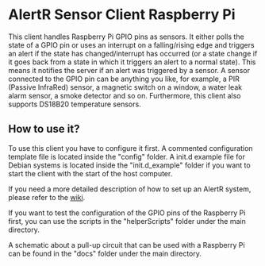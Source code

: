# AlertR Sensor Client Raspberry Pi

This client handles Raspberry Pi GPIO pins as sensors. It either polls the state of a GPIO pin or uses an interrupt on a falling/rising edge and triggers an alert if the state has changed/interrupt has occurred (or a state change if it goes back from a state in which it triggers an alert to a normal state). This means it notifies the server if an alert was triggered by a sensor. A sensor connected to the GPIO pin can be anything you like, for example, a PIR (Passive InfraRed) sensor, a magnetic switch on a window, a water leak alarm sensor, a smoke detector and so on. Furthermore, this client also supports DS18B20 temperature sensors.


## How to use it?

To use this client you have to configure it first. A commented configuration template file is located inside the "config" folder. A init.d example file for Debian systems is located inside the "init.d_example" folder if you want to start the client with the start of the host computer.

If you need a more detailed description of how to set up an AlertR system, please refer to the [wiki](https://github.com/sqall01/alertR/wiki).

If you want to test the configuration of the GPIO pins of the Raspberry Pi first, you can use the scripts in the "helperScripts" folder under the main directory.

A schematic about a pull-up circuit that can be used with a Raspberry Pi can be found in the "docs" folder under the main directory.